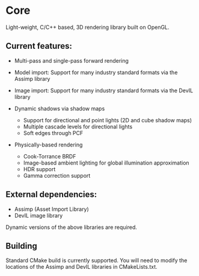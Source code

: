 # Core
Light-weight, C/C++ based, 3D rendering library built on OpenGL.

## Current features:

- Multi-pass and single-pass forward rendering

- Model import: Support for many industry standard formats via the Assimp library

- Image import: Support for many industry standard formats via the DevIL library

- Dynamic shadows via shadow maps
  - Support for directional and point lights (2D and cube shadow maps)
  - Multiple cascade levels for directional lights
  - Soft edges through PCF
  
- Physically-based rendering
  - Cook-Torrance BRDF
  - Image-based ambient lighting for global illumination approximation
  - HDR support
  - Gamma correction support

## External dependencies:

- Assimp (Asset Import Library)
- DevIL image library

Dynamic versions of the above libraries are required.

## Building

Standard CMake build is currently supported. You will need to modify the locations of the Assimp and DevIL libraries in CMakeLists.txt. 
